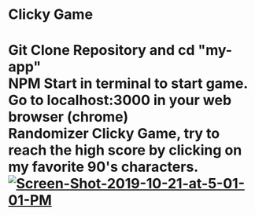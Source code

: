 <h1>Clicky Game<h1>
Git Clone Repository and cd "my-app"
     <br>
NPM Start in terminal to start game. 
     <br>
Go to localhost:3000 in your web browser (chrome)
     <br>
Randomizer Clicky Game, try to reach the high score by clicking on my favorite 90's characters.
     <br>
<a href="https://ibb.co/KqqtGL9"><img src="https://i.ibb.co/wWWnLwK/Screen-Shot-2019-10-21-at-5-01-01-PM.png" alt="Screen-Shot-2019-10-21-at-5-01-01-PM" border="0"></a>

